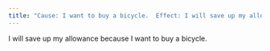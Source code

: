 ```yaml
---
title: "Cause: I want to buy a bicycle.  Effect: I will save up my allowance."
---
```

I will save up my allowance because I want to buy a bicycle.

